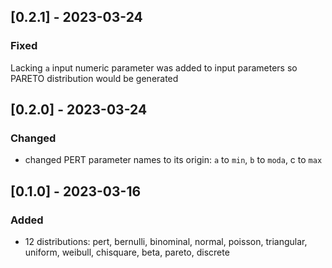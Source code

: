 ## [0.2.1] - 2023-03-24
### Fixed
Lacking `a` input numeric parameter was added to input parameters so PARETO distribution would be generated  

## [0.2.0] - 2023-03-24
### Changed 
- changed PERT parameter names to its origin:
`a` to `min`, `b` to `moda`, c to `max`


## [0.1.0] - 2023-03-16
### Added

- 12 distributions: pert, bernulli, binominal, normal, poisson, triangular, uniform, weibull, chisquare, beta, pareto, discrete